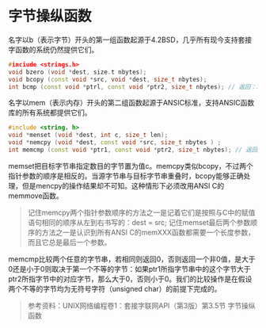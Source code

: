 # 字节操纵函数

名字以b（表示字节）开头的第一组函数起源于4.2BSD，几乎所有现今支持套接字函数的系统仍然提供它们。

```c++
#inciude <strings.h>
void bzero (void *dest, size.t nbytes);
void bcopy (const void *src, void *dest, size_t nbytes);
int bcmp (const void *ptrl, const void *ptr2, size_t nbytes); // 返回：若相等则为0，否则为非0
```

名字以mem（表示内存）开头的第二组函数起源于ANSIC标准，支持ANSIC函数库的所有系统都提供它们。

```c++
#include <string. h>
void *menset (void *dest, int c, size_t len);
void *nemcpy (void *dest, const void *src, size_t nbytes ) ;
int memcmp (const void *ptr1, const void *ptr2, size_t nbytes); // 返回:若相等则为0，否则为<0或>0
```

memset把目标字节串指定数目的字节置为值c。memcpy类似bcopy，不过两个指针参数的顺序是相反的。当源字节串与目标字节串重叠时，bcopy能够正确处理，但是mencpy的操作结果却不可知。这种情形下必须改用ANSI C的memmove函数。

> 记住memcpy两个指针参数顺序的方法之一是记着它们是按照与C中的赋值语句相同的顺序从左到右书写的：dest = src;
> 记住memset最后两个参数顺序的方法之一是认识到所有ANSI C的memXXX函数都需要一个长度参数，而且它总是最后一个参数。

memcmp比较两个任意的字节串，若相同则返回0，否则返回一个非0值，是大于0还是小于0则取决于第一个不等的字节：如果ptr1所指字节串中的这个字节大于ptr2所指字节中的对应字节，那么大于0，否则小于0。我们的比较操作是在假设两个不等的字节均为无符号字符（unsigned char）的前提下完成的。

> 参考资料：UNIX网络编程卷1：套接字联网API（第3版）第3.5节 字节操纵函数